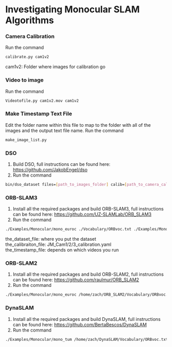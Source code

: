 # Investigating Monocular SLAM Algorithms
### Camera Calibration 
Run the command
```bash
calibrate.py cam1v2  
```
cam1v2: Folder where images for calibration go 

### Video to image 
Run the command 

```bash
Videotofile.py cam1v2.mov cam1v2 
```

### Make Timestamp Text File
Edit the folder name within this file to map to the folder with all of the images and the output text file name. 
Run the command 

```bash
make_image_list.py 
```

### DSO
1. Build DSO, full instructions can be found here: https://github.com/JakobEngel/dso
2. Run the command
```bash
bin/dso_dataset files=[path_to_images_folder] calib=[path_to_camera_calibration] preset=0 mode=1
```

### ORB-SLAM3
1. Install all the required packages and build ORB-SLAM3, full instructions can be found here: https://github.com/UZ-SLAMLab/ORB_SLAM3
2. Run the command  
```bash
./Examples/Monocular/mono_euroc ./Vocabulary/ORBvoc.txt ./Examples/Monocular/the_calibration_file the_dataset_file ./Examples/Monocular/EuRoC_TimeStamps/the_timestamp_file  
```
the_dataset_file: where you put the dataset  
the_calibraiton_file: JM_Cam1/2/3_calibration.yaml  
the_timestamp_file: depends on which videos you run

### ORB-SLAM2
1. Install all the required packages and build ORB-SLAM2, full instructions can be found here: https://github.com/raulmur/ORB_SLAM2
2. Run the command  
```bash
./Examples/Monocular/mono_euroc /home/zach/ORB_SLAM2/Vocabulary/ORBvoc.txt /home/zach/dev_code/JM_Calibration/JM.yaml /home/zach/dev_code/JM_Video /home/zach/dev_code/JM_01.txt
```

### DynaSLAM
1. Install all the required packages and build DynaSLAM, full instructions can be found here: https://github.com/BertaBescos/DynaSLAM
2. Run the command  
```bash
./Examples/Monocular/mono_tum /home/zach/DynaSLAM/Vocabulary/ORBvoc.txt /home/zach/dev_code/JM_Videos/JM_cam3.yaml /home/zach/dev_code/JM_Videos/cam3_figure8 /home/zach/dev_code/JM_Videos/cam3_figure8.txt
```
